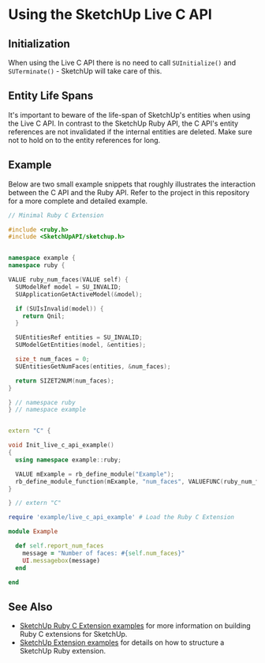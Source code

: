 # Using the SketchUp Live C API

## Initialization

When using the Live C API there is no need to call `SUInitialize()` and `SUTerminate()` - SketchUp will take care of this.

## Entity Life Spans

It's important to beware of the life-span of SketchUp's entities when using the Live C API. In contrast to the SketchUp Ruby API, the C API's entity references are not invalidated if the internal entities are deleted. Make sure not to hold on to the entity references for long.

## Example

Below are two small example snippets that roughly illustrates the interaction between the C API and the Ruby API. Refer to the project in this repository for a more complete and detailed example.

```cpp
// Minimal Ruby C Extension

#include <ruby.h>
#include <SketchUpAPI/sketchup.h>


namespace example {
namespace ruby {

VALUE ruby_num_faces(VALUE self) {
  SUModelRef model = SU_INVALID;
  SUApplicationGetActiveModel(&model);

  if (SUIsInvalid(model)) {
    return Qnil;
  }

  SUEntitiesRef entities = SU_INVALID;
  SUModelGetEntities(model, &entities);

  size_t num_faces = 0;
  SUEntitiesGetNumFaces(entities, &num_faces);

  return SIZET2NUM(num_faces);
}

} // namespace ruby
} // namespace example


extern "C" {

void Init_live_c_api_example()
{
  using namespace example::ruby;

  VALUE mExample = rb_define_module("Example");
  rb_define_module_function(mExample, "num_faces", VALUEFUNC(ruby_num_faces), 0);
}

} // extern "C"

```

```ruby
require 'example/live_c_api_example' # Load the Ruby C Extension

module Example

  def self.report_num_faces
    message = "Number of faces: #{self.num_faces}"
    UI.messagebox(message)
  end

end
```

## See Also

* [SketchUp Ruby C Extension examples](https://github.com/SketchUp/ruby-c-extension-examples) for more information on building Ruby C extensions for SketchUp.
* [SketchUp Extension examples](https://github.com/SketchUp/sketchup-ruby-api-tutorials) for details on how to structure a SketchUp Ruby extension.
